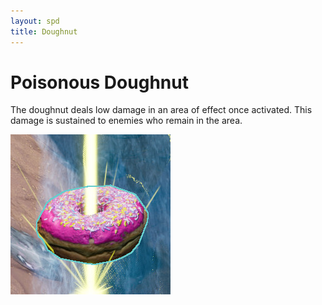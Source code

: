 ```yaml
---
layout: spd
title: Doughnut
---
```


# Poisonous Doughnut

The doughnut deals low damage in an area of effect once activated. This damage is sustained to enemies who remain in the area.

<img src="/assets/images/spd/item-doughnut.jpg" width="256" height="256">
